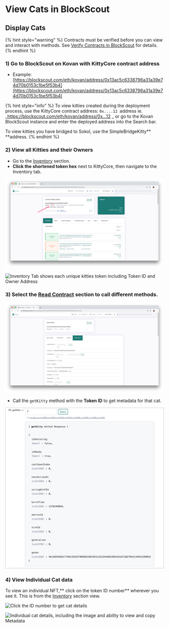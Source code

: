 # View Cats in BlockScout

## Display Cats

{% hint style="warning" %}
Contracts must be verified before you can view and interact with methods. See [Verify Contracts in BlockScout](verify-contracts-in-blockscout.md) for details.
{% endhint %}

### 1) Go to BlockScout on Kovan with KittyCore contract address

* Example:\
  [https://blockscout.com/eth/kovan/address/0x13ac5c6338796a31a39e74d70b0153c1be5f53b4](https://blockscout.com/eth/kovan/address/0x13ac5c6338796a31a39e74d70b0153c1be5f53b4)

{% hint style="info" %}
To view kitties created during the deployment process, use the KittyCore contract address: `0x....12 `address ie. _https://blockscout.com/eth/kovan/address/0x...12 _ or go to the Kovan BlockScout instance and enter the deployed address into the Search bar.

To view kitties you have bridged to Sokol, use the SimpleBridgeKitty** **address.
{% endhint %}

### 2) View all Kitties and their Owners

* Go to the [Inventory](https://blockscout.com/eth/kovan/tokens/0x13ac5c6338796a31a39e74d70b0153c1be5f53b4/inventory) section.&#x20;
* **Click the shortened token hex** next to KittyCore, then navigate to the Inventory tab.

![Click 0x13ac in this example to access token information](../../.gitbook/assets/BS1.png)

![Inventory Tab shows each unique kitties token including Token ID and Owner Address ](../../.gitbook/assets/inventory\_tab.png)

### 3) Select the [Read Contract](https://blockscout.com/eth/kovan/tokens/0x13ac5c6338796a31a39e74d70b0153c1be5f53b4/read\_contract) section to call different methods.&#x20;

![Read Contract tab displays contract methods and allows for queries](<../../.gitbook/assets/Read Contract.png>)

* Call the `getKitty` method with the **Token ID** to get metadata for that cat.

![Call getKitty method with the token id (ie. 7) to get the metadata ](../../.gitbook/assets/getkitty.png)

### 4) View Individual Cat data

To view an individual NFT,** click on the token ID number** wherever you see it. This is from the [Inventory](https://blockscout.com/eth/kovan/tokens/0x13ac5c6338796a31a39e74d70b0153c1be5f53b4/inventory) section view.

![Click the ID number to get cat details](../../.gitbook/assets/token\_id\_1.png)

![Individual cat details, including the image and ability to view and copy Metadata](<../../.gitbook/assets/metadata (1).png>)

